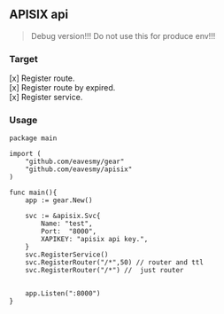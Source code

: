 ## APISIX api
> Debug version!!! Do not use this for produce env!!!

### Target
[x] Register route.     
[x] Register route by expired.     
[x] Register service.     

### Usage
```
package main

import (
    "github.com/eavesmy/gear"
    "github.com/eavesmy/apisix"
)

func main(){
    app := gear.New()
    
    svc := &apisix.Svc{
        Name: "test",
        Port:  "8000",
        XAPIKEY: "apisix api key.",
    }
    svc.RegisterService()
    svc.RegisterRouter("/*",50) // router and ttl
    svc.RegisterRouter("/*") //  just router 


    app.Listen(":8000")
}


```
